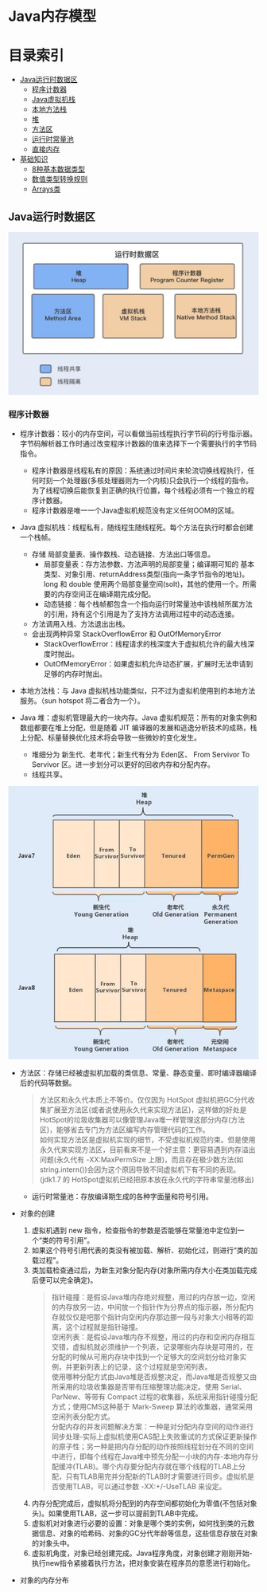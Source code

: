 # Java内存模型
######

# 目录索引
  * <a href="#A">Java运行时数据区</a>
    * <a href="#a1">程序计数器</a>
    * <a href="#a2">Java虚拟机栈</a>
    * <a href="#a3">本地方法栈</a>
    * <a href="#a4">堆</a>
    * <a href="#a5">方法区</a>
    * <a href="#a6">运行时常量池</a>
    * <a href="#a7">直接内存</a>
  * <a href="#B">基础知识</a>
     * <a href="#b1">8种基本数据类型</a>
     * <a href="#b2">数值类型转换规则</a>
     * <a href="#b3">Arrays类</a>

## <a name="A">Java运行时数据区</a>

![image](https://raw.githubusercontent.com/Maye1973/shmily/develop/doc/img/JVM%E8%BF%90%E8%A1%8C%E6%97%B6%E5%86%85%E5%AD%98%E6%A8%A1%E5%9E%8B.jpeg)

### <a name="a1">程序计数器</a>

* 程序计数器：较小的内存空间，可以看做当前线程执行字节码的行号指示器。字节码解析器工作时通过改变程序计数器的值来选择下一个需要执行的字节码指令。
    * 程序计数器是线程私有的原因：系统通过时间片来轮流切换线程执行，任何时刻一个处理器(多核处理器则为一个内核)只会执行一个线程的指令。为了线程切换后能恢复到正确的执行位置，每个线程必须有一个独立的程序计数器。
    * 程序计数器是唯一一个Java虚拟机规范没有定义任何OOM的区域。

* Java 虚拟机栈：线程私有，随线程生随线程死。每个方法在执行时都会创建一个栈帧。
    * 存储 局部变量表、操作数栈、动态链接、方法出口等信息。
        * 局部变量表：存方法参数、方法声明的局部变量；编译期可知的 基本类型、对象引用、returnAddress类型(指向一条字节指令的地址)。long 和 double 使用两个局部变量空间(solt)，其他的使用一个。所需要的内存空间正在编译期完成分配。
        * 动态链接：每个栈帧都包含一个指向运行时常量池中该栈帧所属方法的引用，持有这个引用是为了支持方法调用过程中的动态连接。
    * 方法调用入栈、方法退出出栈。
    * 会出现两种异常 StackOverflowError 和 OutOfMemoryError
        * StackOverflowError：线程请求的栈深度大于虚拟机允许的最大栈深度时抛出。
        * OutOfMemoryError：如果虚拟机允许动态扩展，扩展时无法申请到足够的内存时抛出。

* 本地方法栈：与 Java 虚拟机栈功能类似，只不过为虚拟机使用到的本地方法服务。（sun hotspot 将二者合为一个）。

* Java 堆：虚拟机管理最大的一块内存。Java 虚拟机规范：所有的对象实例和数组都要在堆上分配，但是随着 JIT 编译器的发展和逃逸分析技术的成熟，栈上分配、标量替换优化技术将会导致一些微妙的变化发生。
    * 堆细分为 新生代、老年代；新生代有分为 Eden区、 From Servivor To Servivor 区。进一步划分可以更好的回收内存和分配内存。
    * 线程共享。

![image](https://raw.githubusercontent.com/Maye1973/shmily/develop/doc/img/JVM%E5%A0%86%E9%80%BB%E8%BE%91%E5%88%92%E5%88%86.jpeg)

* 方法区：存储已经被虚拟机加载的类信息、常量、静态变量、即时编译器编译后的代码等数据。    
    > 方法区和永久代本质上不等价。仅仅因为 HotSpot 虚拟机把GC分代收集扩展至方法区(或者说使用永久代来实现方法区)，这样做的好处是HotSpot的垃圾收集器可以像管理Java堆一样管理这部分内存(方法区)，能够省去专门为方法区编写内存管理代码的工作。    
    > 如何实现方法区是虚拟机实现的细节，不受虚拟机规范约束。但是使用永久代来实现方法区，目前看来不是一个好主意：更容易遇到内存溢出问题(永久代有 -XX:MaxPermSize 上限)，而且存在极少数方法(如string.intern())会因为这个原因导致不同虚拟机下有不同的表现。(jdk1.7 的 HotSpot虚拟机已经把原本放在永久代的字符串常量池移出)    

    * 运行时常量池：存放编译期生成的各种字面量和符号引用。

* 对象的创建
    1. 虚拟机遇到 new 指令，检查指令的参数是否能够在常量池中定位到一个“类的符号引用”。
    2. 如果这个符号引用代表的类没有被加载、解析、初始化过，则进行“类的加载过程”。
    3. 类加载检查通过后，为新生对象分配内存(对象所需内存大小在类加载完成后便可以完全确定)。   
        > 指针碰撞：是假设Java堆内存绝对规整，用过的内存放一边，空闲的内存放另一边，中间放一个指针作为分界点的指示器，所分配内存就仅仅是吧那个指针向空闲内存那边挪一段与对象大小相等的距离，这个过程就是指针碰撞。   
        > 空闲列表：是假设Java堆内存不规整，用过的内存和空闲内存相互交错，虚拟机就必须维护一个列表，记录哪些内存块是可用的，在分配的时候从可用内存块中找到一个足够大的空间划分给对象实例，并更新列表上的记录，这个过程就是空闲列表。    
        > 使用哪种分配方式由Java堆是否规整决定，而Java堆是否规整又由所采用的垃圾收集器是否带有压缩整理功能决定。使用 Serial、ParNew、等带有 Compact 过程的收集器，系统采用指针碰撞分配方式；使用CMS这种基于 Mark-Sweep 算法的收集器，通常采用空闲列表分配方式。    
        > 分配内存的并发问题解决方案：一种是对分配内存空间的动作进行同步处理-实际上虚拟机使用CAS配上失败重试的方式保证更新操作的原子性；另一种是把内存分配的动作按照线程划分在不同的空间中进行，即每个线程在Java堆中预先分配一小块的内存-本地内存分配缓冲(TLAB)。哪个内存要分配内存就在哪个线程的TLAB上分配，只有TLAB用完并分配新的TLAB时才需要进行同步。虚拟机是否使用TLAB，可以通过参数 -XX:+/-UseTLAB 来设定。
    4. 内存分配完成后，虚拟机将分配到的内存空间都初始化为零值(不包括对象头)。如果使用TLAB，这一步可以提前到TLAB中完成。
    5. 虚拟机对对象进行必要的设置：对象是哪个类的实例，如何找到类的元数据信息、对象的哈希码、对象的GC分代年龄等信息，这些信息存放在对象的对象头中。
    6. 虚拟机角度，对象已经创建完成。Java程序角度，对象创建才刚刚开始-执行new指令紧接着执行<init>方法，把对象安装在程序员的意愿进行初始化。
* 对象的内存分布
